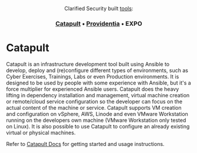 <div align="center">
<p>Clarified Security built <a href="https://clarifiedsecurity.com/tools/">tools</a>:</p>
<h3>
  <a href="https://catapult.sh">Catapult</a> &bull;
  <a href="https://providentia.sh">Providentia</a> &bull;
  EXPO
</h3>
</div>

# Catapult

Catapult is an infrastructure development tool built using Ansible to develop, deploy and (re)configure different types of environments, such as Cyber Exercises, Trainings, Labs or even Production environments. It is designed to be used by people with some experience with Ansible, but it's a force multiplier for experienced Ansible users. Catapult does the heavy lifting in dependency installation and management, virtual machine creation or remote/cloud service configuration so the developer can focus on the actual content of the machine or service. Catapult supports VM creation and configuration on vSphere, AWS, Linode and even VMware Workstation running on the developers own machine (VMware Workstation only tested on Linux). It is also possible to use Catapult to configure an already existing virtual or physical machines.

Refer to [Catapult Docs](https://clarifiedsecurity.github.io/catapult-docs/catapult/01-installation/) for getting started and usage instructions.
